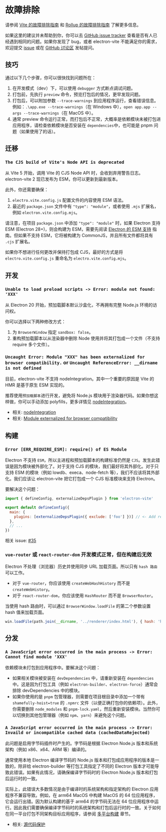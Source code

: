 # 故障排除

请参阅  [Vite 的故障排除指南](https://cn.vitejs.dev/guide/troubleshooting.html) 和 [Rollup 的故障排除指南](https://rollupjs.org/troubleshooting/) 了解更多信息。

如果这里的建议并未帮助到你，你可以去 [GitHub issue tracker](https://github.com/alex8088/electron-vite/issues) 查看是否有人已经遇到相同的问题。如果你发现了 bug，或者 electron-vite 不能满足你的需求，欢迎提交 [issue](https://github.com/alex8088/electron-vite/issues) 或在 [GitHub 讨论区](https://github.com/alex8088/electron-vite/discussions) 发帖提问。

## 技巧

通过以下几个步骤，你可以很快找到问题所在：

1. 在开发模式（dev）下，可以使用 `debugger` 方式断点调试问题。
2. 打包前，先执行 `preview` 命令，预览打包后的情况，更早发现问题。
3. 打包后，可以附加参数 `--trace-warnings` 到应用程序运行，查看错误信息。例如：`.\app.exe --trace-warnings`（在 Windows 中），`open app.app --args --trace-warnings`（在 MacOS 中）。
4. 通常 preview 命令运行正常，而打包后不正常，大概率是依赖模块未被打包进应用程序，请检查依赖模块是否安装在 `dependencies`中，也可能是 pnpm 问题（如果使用了的话）。

## 迁移

### `The CJS build of Vite's Node API is deprecated`

从 Vite 5 开始，调用 Vite 的 CJS Node API 时，会收到弃用警告日志。 electron-vite 2 现已发布为 ESM，你可以更新到最新版本。

此外，你还需要确保：

1. `electro.vite.config.js` 配置文件的内容使用 ESM 语法。
2. 最近的 `package.json` 文件中有 `"type": "module"`，或者使用 `.mjs` 扩展名，例如 `electron.vite.config.mjs`。

请注意，在项目 `package.json` 中添加 `"type": "module"` 时，如果 Electron 支持 ESM (Electron 28+)，则会构建为 ESM，需要先阅读 [Electron 的 ESM 支持](./dev.md#electron-的-esm-支持) 指南。但如果不支持 ESM，它将被构建为 CommonJS，并且所有文件都将具有 `.cjs` 扩展名。

如果你不想进行任何更改并保持打包成 CJS，最好的方式是将 `electro.vite.config.js` 重命名为 `electro.vite.config.mjs`。

## 开发

### `Unable to load preload scripts -> Error: module not found: 'XXX'`

从 Electron 20 开始，预加载脚本默认沙盒化，不再拥有完整 Node.js 环境的访问权。

你可以选择以下两种修改方式：

1. 为 `BrowserWindow` 指定 `sandbox: false`。
2. 重构预加载脚本以从渲染器中删除 Node 使用并将其打包成一个文件（不支持 require 多个文件）。

### `Uncaught Error: Module "XXX" has been externalized for browser compatibility.` or `Uncaught ReferenceError: __dirname is not defined`

目前，electron-vite 不支持 nodeIntegration。其中一个重要的原因是 Vite 的 HMR 是基于原生 ESM 实现的。

推荐使用`预加载脚本`进行开发，避免将 Node.js 模块用于渲染器代码。如果你想这样做，你可以手动添加 polyfills，更多详情见 [nodeIntegration](/guide/dev#nodeintegration)。

- 相关: [nodeIntegration](/guide/dev#nodeintegration)
- 相关: [Module externalized for browser compatibility](https://cn.vitejs.dev/guide/troubleshooting.html#module-externalized-for-browser-compatibility)

## 构建

###  `Error [ERR_REQUIRE_ESM]: require() of ES Module`

Electron 不支持 `ESM`，所以主进程和预加载脚本的构建标准仍然是 `CJS`。发生此错误是因为模块被外部化了。对于支持 CJS 的模块，我们最好将其外部化。对于只支持 ESM 的模块（例如 lowdb、execa、node-fetch 等），我们不应该将其外部化。我们应该让 electron-vite 把它打包成一个 CJS 标准模块来支持 Electron。

要解决这个问题：

```js
import { defineConfig, externalizeDepsPlugin } from 'electron-vite'

export default defineConfig({
  main: {
    plugins: [externalizeDepsPlugin({ exclude: ['foo'] })] // <- Add related modules to 'exclude' option
  },
  // ...
})
```

相关 issue: [#35](https://github.com/alex8088/electron-vite/issues/35)

### `vue-router` 或 `react-router-dom` 开发模式正常，但在构建后无效

Electron 不处理（浏览器）历史并使用同步 URL 加载页面。所以只有 `hash 路由` 可以工作。

- 对于 `vue-router`，你应该使用 `createWebHashHistory` 而不是 `createWebHistory`。
- 对于 `react-router-dom`，你应该使用 `HashRouter` 而不是 `BrowserRouter`。


当使用 hash 路由时，可以通过 `BrowserWindow.loadFile` 的第二个参数设置 hash 值来加载页面。

```js
win.loadFile(path.join(__dirname, '../renderer/index.html'), { hash: 'home' })
```

## 分发

### `A JavaScript error occurred in the main process -> Error: Cannot find module 'XXX'`

依赖模块未打包到应用程序中。要解决这个问题：

- 如果相关模块被安装在 `devDependencies` 中，请重新安装在 `dependencies` 中。这是因为打包工具（例如 `electron-builder`、`electron-force`）通常会排除 devDependencies 中的模块。
- 如果你使用的是 `pnpm` 包管理器，则需要在项目根目录中添加一个带有 `shamefully-hoist=true` 的 `.npmrc` 文件（以便正确打包你的依赖项）。此外，你需要删除  `node_modules` 和 `pnpm-lock.yaml`，然后重新安装模块。当然你可以切换到其他包管理器（例如 `npm`、`yarn`）来避免这个问题。

### `A JavaScript error occurred in the main process -> Error: Invaild or incompatible cached data (cachedDataRejected)`

此问题是启用字节码插件时产生的。字节码是根据 Electron Node.js 版本和系统架构（例如 x86、x64、ARM 等）编译的。

通常使用本地 Electron 编译字节码的 Node.js 版本和打包成应用程序的版本是一致的，除非给 electron-builder 等打包工具指定了不同的 Electron 版本才可能导致此错误。如果有此情况，请确保编译字节码时的 Electron Node.js 版本和打包后运行时的一致。

实际上，此错误大多数情况是由于编译时的系统架构和指定架构的 Electron 应用程序不兼容导致。例如，在 arm64 MacOS 中构建 MacOS 的 64 位应用程序，它会运行出错。因为默认构建的基于 arm64 的字节码无法在 64 位应用程序中运行。因此我们需要确保编译字节码时的系统架构和打包后运行时的一致。关于如何在同一平台打包不同架构目标应用程序，请参阅 [多平台构建](/guide/source-code-protection#%E5%A4%9A%E5%B9%B3%E5%8F%B0%E6%9E%84%E5%BB%BA) 章节。

- 相关: [源代码保护](/guide/source-code-protection)
